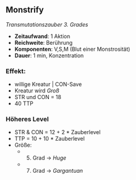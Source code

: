 ## Monstrify
*Transmutationszauber 3. Grades*
- **Zeitaufwand**: 1 Aktion
- **Reichweite**: Berührung
- **Komponenten**: V,S,M (Blut einer Monstrosität)
- **Dauer**: 1 min, Konzentration

### Effekt:
- willige Kreatur | CON-Save
- Kreatur wird *Groß*
- STR und CON = 18
- 40 TTP

### Höheres Level
- STR & CON = 12 + 2 * Zauberlevel
- TTP = 10 + 10 * Zauberlevel
- Größe:
	- 5. Grad -> *Huge*
	- 7. Grad -> *Gargantuan*